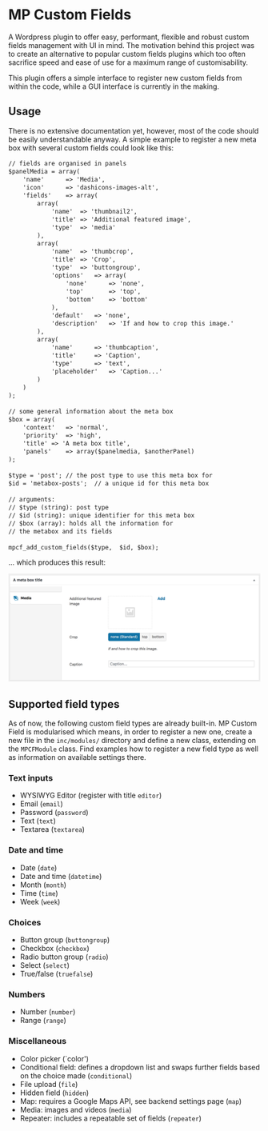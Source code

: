 # MP Custom Fields

A Wordpress plugin to offer easy, performant, flexible and robust custom fields management with UI in mind.
The motivation behind this project was to create an alternative to popular custom fields plugins which too often sacrifice speed and ease of use for a maximum range of customisability.

This plugin offers a simple interface to register new custom fields from within the code, while a GUI interface is currently in the making.

## Usage

There is no extensive documentation yet, however, most of the code should be easily understandable anyway. A simple example to register a new meta box with several custom fields could look like this:

    // fields are organised in panels
    $panelMedia = array(
	    'name'		=> 'Media',
		'icon'		=> 'dashicons-images-alt',
		'fields'	=> array(
			array(
				'name'	=> 'thumbnail2',
				'title'	=> 'Additional featured image',
				'type'	=> 'media'
			),
			array(
				'name'	=> 'thumbcrop',
				'title'	=> 'Crop',
				'type'	=> 'buttongroup',
				'options'	=> array(
					'none'		=> 'none',
					'top'		=> 'top',
					'bottom'	=> 'bottom'
				),
				'default'	=> 'none',
				'description'	=> 'If and how to crop this image.'
			),
			array(
				'name'		=> 'thumbcaption',
				'title'		=> 'Caption',
				'type'		=> 'text',
				'placeholder'	=> 'Caption...'
			)
		)
    );

    // some general information about the meta box
    $box = array(
	    'context'	=> 'normal',
	    'priority'	=> 'high',
	    'title'	=> 'A meta box title',
	    'panels'	=> array($panelmedia, $anotherPanel)
    );
	
	$type = 'post';	// the post type to use this meta box for
	$id = 'metabox-posts';	// a unique id for this meta box
	
    // arguments:
    // $type (string): post type
    // $id (string): unique identifier for this meta box
    // $box (array): holds all the information for
    // the metabox and its fields
    
    mpcf_add_custom_fields($type,  $id, $box);

… which produces this result:

![The meta box created by the above code](https://github.com/thisancog/mp-custom-fields/blob/master/docs/exampleScreenshot.png)

## Supported field types
As of now, the following custom field types are already built-in. MP Custom Field is modularised which means, in order to register a new one, create a new file in the `inc/modules/` directory and define a new class, extending on the `MPCFModule` class. Find examples how to register a new field type as well as information on available settings there.

### Text inputs
- WYSIWYG Editor (register with title `editor`)
- Email (`email`)
- Password (`password`)
- Text (`text`)
- Textarea (`textarea`)

### Date and time
 - Date (`date`)
 - Date and time (`datetime`)
 - Month (`month`)
 - Time (`time`)
 - Week (`week`)
 
### Choices
 - Button group (`buttongroup`)
 - Checkbox (`checkbox`)
 - Radio button group (`radio`)
 - Select (`select`)
 - True/false (`truefalse`)

### Numbers
 - Number (`number`)
 - Range (`range`)

### Miscellaneous
 - Color picker (`color')
 - Conditional field: defines a dropdown list and swaps further fields based on the choice made (`conditional`)
 - File upload (`file`)
 - Hidden field (`hidden`)
 - Map: requires a Google Maps API, see backend settings page (`map`)
 - Media: images and videos (`media`)
 - Repeater: includes a repeatable set of fields (`repeater`)

